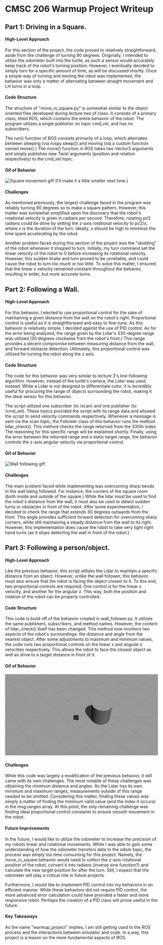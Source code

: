 
# CMSC 206 Warmup Project Writeup

## Part 1: Driving in a Square.
#### High-Level Approach
For this section of the project, the code proved to relatively straightforward, aside from the challenge of turning 90 degrees. Originally, I intended to utilize the odometer built into the turtle, as such a sensor would accurately keep track of the robot's turning position. However, I eventually decided to simply turn for a specific amount of time, as will be discussed shortly. Once a simple way of turning and moving the robot was implemented, the behavior was only a matter of alternating between straight movement and LH turns in a loop.
#### Code Structure
The structure of "move_in_square.py" is somewhat similar to the object oriented files developed during lecture two of class. It consists of a primary class, titled ROS, which contains the entire behavior of the robot. The program utilizes a single publisher on topic cmd_vel, and has no subscribers.

The run() function of ROS consists primarily of a loop, which alternates between sleeping (via rospy.sleep()) and moving (via a custom function named move().) The move() function in ROS takes two Vector3 arguments and simply publishes new Twist arguments (position and rotation respectively) to the cmd_vel topic.
#### Gif of Behavior
![Square movement gif!](move_in_square.gif)
(I'll make it a little smaller next time.)
#### Challenges
As mentioned previously, the largest challenge faced in the program was reliably turning 90 degrees so to make a square pattern. However, this matter was somewhat simplified upon the discovery that the robot's rotational velocity is given in radians per second. Therefore, rotating pi/2 radians could be done by setting the z-axis rotational velocity to pi/2/x, where x is the duration of the turn. Ideally, x should be high to minimize the time spent accelerating by the robot.

Another problem faced during this section of the project was the "skidding" of the robot whenever it stopped to turn. Initially, my turn command set the linear velocity of the robot to 0 before increasing its rotational velocity. However, this sudden brake and turn proved to be unreliable, and could cause the robot to turn too much or too little. To solve this matter, I ensured that the linear x velocity remained constant throughout the behavior, resulting in wider, but more accurate turns.
## Part 2: Following a Wall.
#### High-Level Approach
For this behavior, I elected to use proportional control for the sake of maintaining a given distance from the wall on the robot's right. Proportional control is useful as it is straightforward and easy to fine-tune. As this behavior is relatively simple, I decided against the use of PID control. As for the error being analyzed, the range given by the Lidar's 330-degree range was utilized (30 degrees clockwise from the robot's front.) This range provides a decent compromise between measuring distance from the wall, and forward obstacle detection. Ultimately, this proportional control was utilized for turning the robot along the z axis.
#### Code Structure
The code for this behavior was very similar to lecture 3's line-following algorithm. However, instead of the turtle's camera, the Lidar was used, instead. While a Lidar is not designed to differentiate color, it is incredibly useful for procuring the range of objects surrounding the robot, making it the ideal sensor for this behavior.

The script utilized one subscriber (to /scan) and one publisher (to /cmd_vel). These topics provided the script with its range data and allowed the script to send velocity commands respectively. Whenever a message is sent via the scan topic, the Follower class of this behavior runs the method lidar_check(). This method checks the range returned from the 330th index. The reasoning for this specific range will be explained shortly. Finally, using the error between the returned range and a static target range, the behavior controls the z-axis angular velocity via proportional control.
#### Gif of Behavior
![Wall following gif!](wall_follower.gif)
#### Challenges
The main problem faced while implementing was overcoming sharp bends in the wall being followed. For instance, the corners of the square room (both inside and outside of the square.) While the lidar must be used to find the robot's distance from the wall, it must also be used to detect sudden turns or obstacles in front of the robot. After some experimentation, I decided to check the range that extends 30 degrees outwards from the front. This angle provides sufficient forward detection for overcoming sharp corners, while still maintaining a steady distance from the wall to its right. However, this implementation does cause the robot to take very tight right hand turns (as it stops detecting the wall in front of the robot.)

## Part 3: Following a person/object.
#### High-Level Approach
Like the previous behavior, this script utilizes the Lidar to maintain a specific distance from an object. However, unlike the wall follower, this behavior must also ensure that the robot is facing the object closest to it. To this end, two proportional controls are required. One control is for the linear x velocity, and another for the angular z. This way, both the position and rotation of the robot can be properly controlled.

#### Code Structure
This code is build off of the behavior created in wall_follower.py. It utilizes the same publishers, subscribers, and method names. However, the content of lidar_check() itself has been changed. This method now monitors two aspects of the robot's surroundings: the distance and angle from the nearest object. After some adjustments to maximum and minimum values, the code runs two proportional controls on the linear x and angular z velocities respectively. This allows the robot to face the closest object as well as drive to a target distance in front of it.

#### Gif of Behavior
![Peron following gif!](person_follower.gif)
#### Challenges
While this code was largely a modification of the previous behavior, it still came with its own challenges. The most notable of these challenges was obtaining the minimum distance and angles. As the Lidar has its own minimum and maximum ranges, measurements outside of this range needed to be omitted. Considering this matter, finding these values was simply a matter of finding the minimum valid value (and the index it occurs) in the msg.ranges array. At this point, the only remaining challenge was finding ideal proportional control constants to ensure smooth movement in the robot.

#### Future Improvements
In the future, I would like to utilize the odometer to increase the precision of my robots linear and rotational movements. While I was able to gain some understanding of how the odometer transfers data to the odom topic, the process was simply too time consuming for this project. Namely, the move_in_square behavior would need to collect the z-axis rotational position of the robot, convert it into radians (inverse sine function?) and calculate the new target position for after the turn. Still, I expect that the odometer will play a critical role in future projects.

Furthermore, I would like to implement PID control into my behaviors in an efficient manner. While these behaviors did not require PID control, the more advanced error calculation could have provided a faster and more responsive robot. Perhaps the creation of a PID class will prove useful in the future.


#### Key Takeaways
As the name "warmup_project" implies, I am still getting used to the ROS process and the interactions between simulator and code. In a way, this project is a lesson on the more fundamental aspects of ROS.
